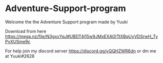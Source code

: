 # Adventure-Support-program

Welcome the the Adventure Support program made by Yuuki

Download from here https://mega.nz/file/N3gxxYqJ#UBDT4j15w9JMxEXAGITtXBqUyVDSrwH_TyPyXUSme9c

For help join my discord server https://discord.gg/vQQHZWR6dn or dm me at Yuuki#2628
